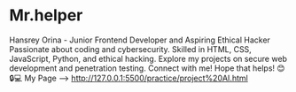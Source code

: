 # Mr.helper
Hansrey Orina - Junior Frontend Developer and Aspiring Ethical Hacker  Passionate about coding and cybersecurity. Skilled in HTML, CSS, JavaScript, Python, and ethical hacking. Explore my projects on secure web development and penetration testing. Connect with me!  Hope that helps! 😊🔒💻
My Page --> http://127.0.0.1:5500/practice/project%20AI.html
